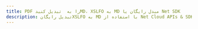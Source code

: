 ---title: PDF را به  تبدیل کنیدMD، XSLFO به MD مبدل رایگان یا Net SDKdescription: تبدیل رایگانXSLFO به MD با استفاده از Net Cloud APIs & SDK همچنین اسناد PDF را در Cloud ایجاد، ویرایش و رندر کنید.---